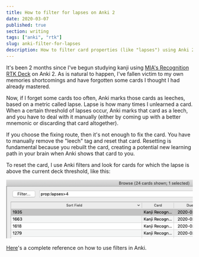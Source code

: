 ```yaml
---
title: How to filter for lapses on Anki 2
date: 2020-03-07
published: true
section: writing
tags: ["anki", "rtk"]
slug: anki-filter-for-lapses
description: How to filter card properties (like "lapses") using Anki 2 (Desktop version)
---
```


It's been 2 months since I've begun studying kanji using [MIA's Recognition RTK Deck](https://massimmersionapproach.com/table-of-contents/stage-1/practice/recognition-rtk/) on Anki 2. As is natural to happen, I've fallen victim to my own memories shortcomings and have forgotten some cards I thought I had already mastered.

Now, if I forget some cards too often, Anki marks those cards as leeches, based on a metric called lapse. Lapse is how many times I unlearned a card. When a certain threshold of lapses occur, Anki marks that card as a leech, and you have to deal with it manually (either by coming up with a better mnemonic or discarding that card altogether).

If you choose the fixing route, then it's not enough to fix the card. You have to manually remove the "leech" tag and reset that card. Resetting is fundamental because you rebuilt the card, creating a potential new learning path in your brain when Anki shows that card to you.

To reset the card, I use Anki filters and look for cards for which the lapse is above the current deck threshold, like this:

![Filtering Lapses in Anki](./images/anki-filters.png)

[Here](https://docs.ankiweb.net/#/searching?id=card-properties)'s a complete reference on how to use filters in Anki.
